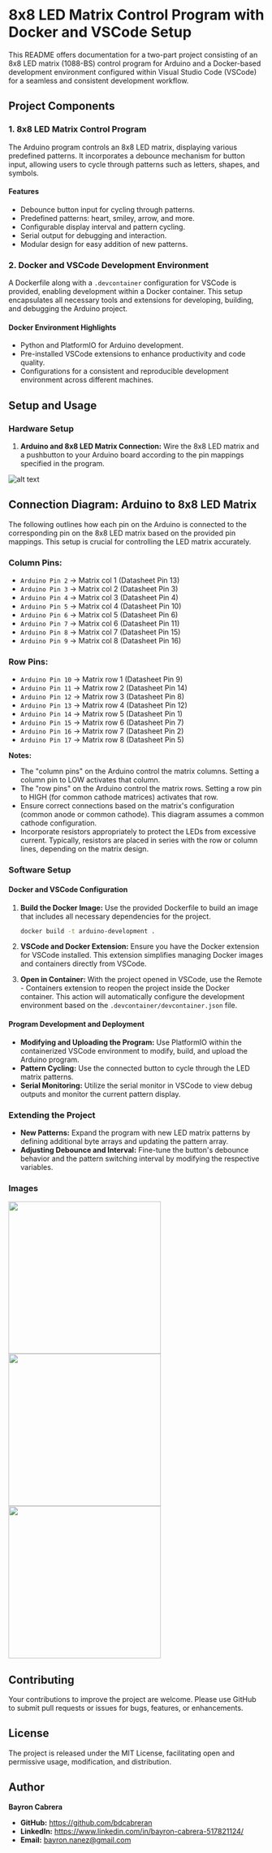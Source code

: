 # 8x8 LED Matrix Control Program with Docker and VSCode Setup

This README offers documentation for a two-part project consisting of an 8x8 LED matrix (1088-BS) control program for Arduino and a Docker-based development environment configured within Visual Studio Code (VSCode) for a seamless and consistent development workflow.

## Project Components

### 1. 8x8 LED Matrix Control Program

The Arduino program controls an 8x8 LED matrix, displaying various predefined patterns. It incorporates a debounce mechanism for button input, allowing users to cycle through patterns such as letters, shapes, and symbols.

#### Features

- Debounce button input for cycling through patterns.
- Predefined patterns: heart, smiley, arrow, and more.
- Configurable display interval and pattern cycling.
- Serial output for debugging and interaction.
- Modular design for easy addition of new patterns.

### 2. Docker and VSCode Development Environment

A Dockerfile along with a `.devcontainer` configuration for VSCode is provided, enabling development within a Docker container. This setup encapsulates all necessary tools and extensions for developing, building, and debugging the Arduino project.

#### Docker Environment Highlights

- Python and PlatformIO for Arduino development.
- Pre-installed VSCode extensions to enhance productivity and code quality.
- Configurations for a consistent and reproducible development environment across different machines.

## Setup and Usage

### Hardware Setup

1. **Arduino and 8x8 LED Matrix Connection:** Wire the 8x8 LED matrix and a pushbutton to your Arduino board according to the pin mappings specified in the program.

![alt text](LED_Matrix/img/image.png)

## Connection Diagram: Arduino to 8x8 LED Matrix

The following outlines how each pin on the Arduino is connected to the corresponding pin on the 8x8 LED matrix based on the provided pin mappings. This setup is crucial for controlling the LED matrix accurately.

### Column Pins:

- `Arduino Pin 2`  -> Matrix col 1 (Datasheet Pin 13)
- `Arduino Pin 3`  -> Matrix col 2 (Datasheet Pin 3)
- `Arduino Pin 4`  -> Matrix col 3 (Datasheet Pin 4)
- `Arduino Pin 5`  -> Matrix col 4 (Datasheet Pin 10)
- `Arduino Pin 6`  -> Matrix col 5 (Datasheet Pin 6)
- `Arduino Pin 7`  -> Matrix col 6 (Datasheet Pin 11)
- `Arduino Pin 8`  -> Matrix col 7 (Datasheet Pin 15)
- `Arduino Pin 9`  -> Matrix col 8 (Datasheet Pin 16)

### Row Pins:

- `Arduino Pin 10` -> Matrix row 1 (Datasheet Pin 9)
- `Arduino Pin 11` -> Matrix row 2 (Datasheet Pin 14)
- `Arduino Pin 12` -> Matrix row 3 (Datasheet Pin 8)
- `Arduino Pin 13` -> Matrix row 4 (Datasheet Pin 12)
- `Arduino Pin 14` -> Matrix row 5 (Datasheet Pin 1)
- `Arduino Pin 15` -> Matrix row 6 (Datasheet Pin 7)
- `Arduino Pin 16` -> Matrix row 7 (Datasheet Pin 2)
- `Arduino Pin 17` -> Matrix row 8 (Datasheet Pin 5)

**Notes:**

- The "column pins" on the Arduino control the matrix columns. Setting a column pin to LOW activates that column.
- The "row pins" on the Arduino control the matrix rows. Setting a row pin to HIGH (for common cathode matrices) activates that row.
- Ensure correct connections based on the matrix's configuration (common anode or common cathode). This diagram assumes a common cathode configuration.
- Incorporate resistors appropriately to protect the LEDs from excessive current. Typically, resistors are placed in series with the row or column lines, depending on the matrix design.



### Software Setup

#### Docker and VSCode Configuration

1. **Build the Docker Image:** Use the provided Dockerfile to build an image that includes all necessary dependencies for the project.

    ```bash
    docker build -t arduino-development .
    ```

2. **VSCode and Docker Extension:** Ensure you have the Docker extension for VSCode installed. This extension simplifies managing Docker images and containers directly from VSCode.

3. **Open in Container:** With the project opened in VSCode, use the Remote - Containers extension to reopen the project inside the Docker container. This action will automatically configure the development environment based on the `.devcontainer/devcontainer.json` file.

#### Program Development and Deployment

- **Modifying and Uploading the Program:** Use PlatformIO within the containerized VSCode environment to modify, build, and upload the Arduino program.
- **Pattern Cycling:** Use the connected button to cycle through the LED matrix patterns.
- **Serial Monitoring:** Utilize the serial monitor in VSCode to view debug outputs and monitor the current pattern display.

### Extending the Project

- **New Patterns:** Expand the program with new LED matrix patterns by defining additional byte arrays and updating the pattern array.
- **Adjusting Debounce and Interval:** Fine-tune the button's debounce behavior and the pattern switching interval by modifying the respective variables.


### Images 
<img src="LED_Matrix/img/Screenshot from 2024-03-11 18-08-42.png" width="300">
<img src="LED_Matrix/img/Screenshot from 2024-03-11 18-08-47.png" width="300">
<img src="LED_Matrix/img/Screenshot from 2024-03-11 18-08-55.png" width="300">


## Contributing

Your contributions to improve the project are welcome. Please use GitHub to submit pull requests or issues for bugs, features, or enhancements.

## License

The project is released under the MIT License, facilitating open and permissive usage, modification, and distribution.

## Author

**Bayron Cabrera**

- **GitHub:** https://github.com/bdcabreran
- **LinkedIn:** https://www.linkedin.com/in/bayron-cabrera-517821124/
- **Email:** bayron.nanez@gmail.com

